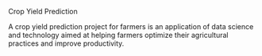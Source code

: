 Crop Yield Prediction

A crop yield prediction project for farmers is an application of data science and technology aimed at helping farmers optimize their agricultural practices and improve productivity.
